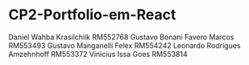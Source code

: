 # CP2-Portfolio-em-React
Daniel Wahba Krasilchilk RM552768
Gustavo Bonani Favero Marcos RM553493
Gustavo Manganelli Felex RM554242
Leonardo Rodrigues Amzehnhoff RM553372
Vinicius Issa Goes RM553814
